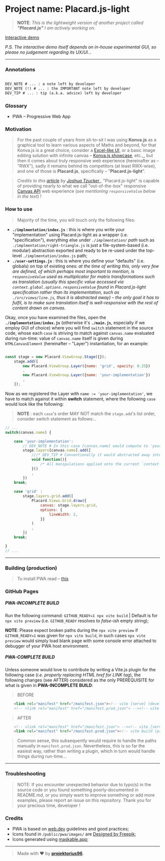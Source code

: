 # Project name: **Placard.js-light**

> **NOTE**: _This is the lightweight version of another project called **"Placard.js"** I am actively working on._ <br>

[Interactive demo](https://projektorius96.github.io/Placard.js-site/) <br> 

_P.S. The interactive demo itself depends on in-house experimental GUI, so please no judgement regarding its UX/UI..._

---

### Annotations

```diff

DEV_NOTE # ... : a note left by developer
DEV_NOTE (!) # ... : the IMPORTANT note left by developer
DEV_TIP # ... : tip (a.k.a. advice) left by developer

```

### Glossary

- PWA – Progressive Web App

### Motivation

> For the past couple of years from sit-to-sit I was using **Konva.js** as a graphical tool to learn various aspects of Maths and beyond, for that Konva.js is a great choice, consider a [Excel-like UI](https://youtube.com/playlist?list=PL7JUsQnnxGCsfxAjqhqPzBYHxk2o4u2bo&si=F-IaKSHgk79XAXw_), or a basic image editing solution with infinite canvas – [Konva.js showcase](https://konvajs.org/docs/sandbox/index.html), etc._, but then it comes about truly responsive web experience (hereinafter as – "RWX"), sadly it remains behind its competitors (at least RWX-wise), and one of those is **Placard.js**, specifically – "**Placard.js-light**".

> _Credits to this [article](https://joshuatz.com/posts/2022/canvas-hit-detection-methods/) by [Joshua Tzucker ](https://www.linkedin.com/in/joshuatzucker/)_, "Placard.js-light" is capable of providing nearly to what we call "out-of-the-box" responsive [Canvas API](https://html.spec.whatwg.org/multipage/canvas.html) web experience (_see mentioning `responsiveValue` below in the text_) !

### How to use

> Majority of the time, you will touch only the following files:
- **`./implmentation/index.js`** : this is where you write your "implementation" using Placard.js-light as a wrapper (i.e. "specification"), everything else under _`./implmentation/` path_ such as `./implmentation/right-triangle.js` is just a file-system-based (i.e. modular) abstraction exported and ready to be re-used under the top-level `./implmentation/index.js` path;
- **`./user-settings.js`** : this is where you define your "defaults" (i.e. globals) on top of existing ones: _at the time of writing this, only very few are defined, of which perhaps most important to mention, is `responsiveValue` used as multiplicator for matrix transformations such as translation (usually this specific value accessed via `context.global.options.responsiveValue` found in Placard.js-light specification rather than its implementation, such as `./src/views/line.js`, thus it is abstracted away) – the only goal it has to fulfil, is to make sure translation itself is well-responsive with the rest of content drawn on canvas_.

Okay, once you have examined the files, open the **`./implementation/index.js`** (otherwise it's **`./main.js`**, especially if we employ GUI of choice) where you will find `switch` statement in the source code, whose each `case` is striving to match against `canvas.name` evaluated during run-time: value of `canvas.name` itself is given during `HTMLCanvasElement` (hereinafter – "Layer") instantiation, for an example:

```js

const stage = new Placard.ViewGroup.Stage({});
    stage.add([
        new Placard.ViewGroup.Layer({name: 'grid', opacity: 0.25})
        ,
        new Placard.ViewGroup.Layer({name: 'your-implementation'})
        ,
    ]);

```

Now as we registered the Layer with `name := 'your-implementation'`, we have to match against it within **switch** statement, where the following `case` would look like the following:

> **NOTE** : each `case`'s order MAY NOT match the `stage.add`'s list order, consider switch statement as follows:..

```js
// ...
switch(canvas.name) {

    case 'your-implementation':
        // DEV_NOTE # In this case [canvas.name] would compute to 'your-implementation' during run-time:
        stage.layers[canvas.name].add([
            ///* DEV_TIP # Conventionally it would abstracted away into its own logic under `./implementation/<implementation-name.js>`, for an example `./implementation/right-triangle.js`, otherwise we can simply use `void function` to contain such logic as follows:.. */
            void function(){
                /* All manipulations applied onto the current `context` goes here between curly braces of this void function... */
            }()
            ,
        ])
    break;
    
    case 'grid' :
        stage.layers.grid.add([
            Placard.Views.Grid.draw({
                canvas: stage.layers.grid, 
                options: {
                    lineWidth: 2,
                }}
            )
            ,
        ])
    break;

}
// ...
```

---

### Building (production)

> To install PWA read – [this](https://web.dev/learn/pwa/installation)

### GitHub Pages

##### PWA-INCOMPLETE BUILD

Run the following command: `GITHUB_READY=1 npx vite build` | Default is for `npx vite preview` (i.e. `GITHUB_READY` resolves to _false-ish_ empty string); 

**NOTE**: Please expect broken paths during the `npx vite preview` if `GITHUB_READY=1` was given for `npx vite build`, in such cases `npx vite preview` would simply load blank page with some console error attached to debugger of your PWA host environment.

##### PWA-COMPLETE BUILD

Unless someone would love to contribute by writing a Vite.js plugin for the following case (_i.e. properly replacing HTML href for LINK tag_), the following changes (see AFTER) considered as the only PREREQUISITE for what is given in **PWA-INCOMPLETE BUILD**:

> BEFORE

```html
    <link rel="manifest" href="/manifest.json"><!-- vite [serve] (development) -->
    <!-- <link rel="manifest" href="/manifest.prod.json"> --><!-- vite build (production) -->
```

> AFTER

```html
    <!-- <link rel="manifest" href="/manifest.json"> --><!-- vite [serve] (development) -->
    <link rel="manifest" href="/manifest.prod.json"><!-- vite build (production) -->
```

> Common sense, this subsequently would require to handle the paths manually in `manifest.prod.json`. Nevertheless, this is so far the easiest way, rather than writing a plugin, which in turn would handle things during run-time...

---

### Troubleshooting

> NOTE: If you encounter unexpected behavior due to typo(s) in the source code or you found something poorly-documented in README.md, or you simply want to improve something or add more examples, please report an issue on this repository. Thank you for your precious time, developer !

### Credits

- PWA is based on [web.dev](https://web.dev/learn/pwa) guidelines and good practices;
- Icons found in `/public/pwa/images/` are [Designed by Freepik](https://www.freepik.com/icon/android_6424298#fromView=search&page=1&position=27&uuid=b1e6241a-d535-4fc9-ba15-95748332be6a);
- Icons generated using [maskable.app](https://maskable.app/editor);

---

> Made with ♥ by [**projektorius96**](https://github.com/projektorius96).